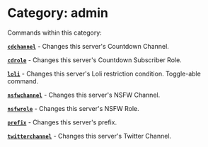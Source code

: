 # Category: admin


Commands within this category:

[**`cdchannel`**](/commands/admin/cdchannel.md) - Changes this server's Countdown Channel.

[**`cdrole`**](/commands/admin/cdrole.md) - Changes this server's Countdown Subscriber Role.

[**`loli`**](/commands/admin/loli.md) - Changes this server's Loli restriction condition. Toggle-able command.

[**`nsfwchannel`**](/commands/admin/nsfwchannel.md) - Changes this server's NSFW Channel.

[**`nsfwrole`**](/commands/admin/nsfwrole.md) - Changes this server's NSFW Role.

[**`prefix`**](/commands/admin/prefix.md) - Changes this server's prefix.

[**`twitterchannel`**](/commands/admin/twitterchannel.md) - Changes this server's Twitter Channel.
